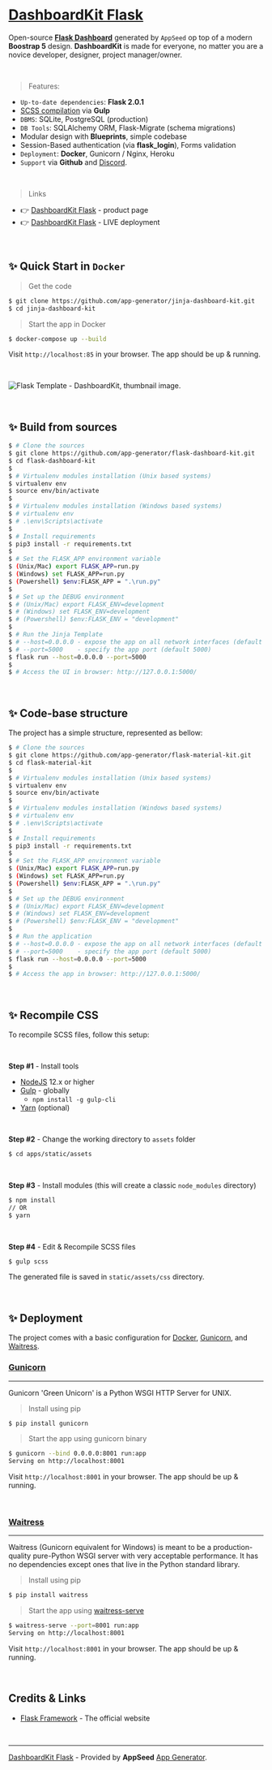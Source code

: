 # [DashboardKit Flask](https://appseed.us/product/flask-dashboard-kit)

Open-source **[Flask Dashboard](https://appseed.us/admin-dashboards/flask)** generated by `AppSeed` op top of a modern **Boostrap 5** design. **DashboardKit** is made for everyone, no matter you are a novice developer, designer, project manager/owner.

<br />

> Features:

- `Up-to-date dependencies`: **Flask 2.0.1**
- [SCSS compilation](#recompile-css) via **Gulp**
- `DBMS`: SQLite, PostgreSQL (production) 
- `DB Tools`: SQLAlchemy ORM, Flask-Migrate (schema migrations)
- Modular design with **Blueprints**, simple codebase
- Session-Based authentication (via **flask_login**), Forms validation
- `Deployment`: **Docker**, Gunicorn / Nginx, Heroku
- `Support` via **Github** and [Discord](https://discord.gg/fZC6hup).

<br />

> Links

- 👉 [DashboardKit Flask](https://appseed.us/product/flask-dashboard-kit) - product page
- 👉 [DashboardKit Flask](https://flask-dashboard-kit.appseed-srv1.com/) - LIVE deployment

<br />

## ✨ Quick Start in `Docker`

> Get the code

```bash
$ git clone https://github.com/app-generator/jinja-dashboard-kit.git
$ cd jinja-dashboard-kit
```

> Start the app in Docker

```bash
$ docker-compose up --build 
```

Visit `http://localhost:85` in your browser. The app should be up & running.

<br />

![Flask Template - DashboardKit, thumbnail image.](https://user-images.githubusercontent.com/51070104/148523614-6947739e-a343-4f20-ad4c-cfaa29b71dc7.jpg)

<br />

## ✨ Build from sources

```bash
$ # Clone the sources
$ git clone https://github.com/app-generator/flask-dashboard-kit.git
$ cd flask-dashboard-kit
$
$ # Virtualenv modules installation (Unix based systems)
$ virtualenv env
$ source env/bin/activate
$
$ # Virtualenv modules installation (Windows based systems)
$ # virtualenv env
$ # .\env\Scripts\activate
$
$ # Install requirements
$ pip3 install -r requirements.txt
$
$ # Set the FLASK_APP environment variable
$ (Unix/Mac) export FLASK_APP=run.py
$ (Windows) set FLASK_APP=run.py
$ (Powershell) $env:FLASK_APP = ".\run.py"
$
$ # Set up the DEBUG environment
$ # (Unix/Mac) export FLASK_ENV=development
$ # (Windows) set FLASK_ENV=development
$ # (Powershell) $env:FLASK_ENV = "development"
$
$ # Run the Jinja Template
$ # --host=0.0.0.0 - expose the app on all network interfaces (default 127.0.0.1)
$ # --port=5000    - specify the app port (default 5000)  
$ flask run --host=0.0.0.0 --port=5000
$
$ # Access the UI in browser: http://127.0.0.1:5000/
```

<br />

## ✨ Code-base structure

The project has a simple structure, represented as bellow:

```bash
$ # Clone the sources
$ git clone https://github.com/app-generator/flask-material-kit.git
$ cd flask-material-kit
$
$ # Virtualenv modules installation (Unix based systems)
$ virtualenv env
$ source env/bin/activate
$
$ # Virtualenv modules installation (Windows based systems)
$ # virtualenv env
$ # .\env\Scripts\activate
$
$ # Install requirements
$ pip3 install -r requirements.txt
$
$ # Set the FLASK_APP environment variable
$ (Unix/Mac) export FLASK_APP=run.py
$ (Windows) set FLASK_APP=run.py
$ (Powershell) $env:FLASK_APP = ".\run.py"
$
$ # Set up the DEBUG environment
$ # (Unix/Mac) export FLASK_ENV=development
$ # (Windows) set FLASK_ENV=development
$ # (Powershell) $env:FLASK_ENV = "development"
$
$ # Run the application
$ # --host=0.0.0.0 - expose the app on all network interfaces (default 127.0.0.1)
$ # --port=5000    - specify the app port (default 5000)  
$ flask run --host=0.0.0.0 --port=5000
$
$ # Access the app in browser: http://127.0.0.1:5000/
```

<br />

## ✨ Recompile CSS

To recompile SCSS files, follow this setup:

<br />

**Step #1** - Install tools

- [NodeJS](https://nodejs.org/en/) 12.x or higher
- [Gulp](https://gulpjs.com/) - globally 
    - `npm install -g gulp-cli`
- [Yarn](https://yarnpkg.com/) (optional) 

<br />

**Step #2** - Change the working directory to `assets` folder

```bash
$ cd apps/static/assets
```

<br />

**Step #3** - Install modules (this will create a classic `node_modules` directory)

```bash
$ npm install
// OR
$ yarn
```

<br />

**Step #4** - Edit & Recompile SCSS files 

```bash
$ gulp scss
```

The generated file is saved in `static/assets/css` directory.

<br />

## ✨ Deployment

The project comes with a basic configuration for [Docker](https://www.docker.com/), [Gunicorn](https://gunicorn.org/), and [Waitress](https://docs.pylonsproject.org/projects/waitress/en/stable/).

### [Gunicorn](https://gunicorn.org/)
---

Gunicorn 'Green Unicorn' is a Python WSGI HTTP Server for UNIX.

> Install using pip

```bash
$ pip install gunicorn
```
> Start the app using gunicorn binary

```bash
$ gunicorn --bind 0.0.0.0:8001 run:app
Serving on http://localhost:8001
```

Visit `http://localhost:8001` in your browser. The app should be up & running.

<br />

### [Waitress](https://docs.pylonsproject.org/projects/waitress/en/stable/)
---

Waitress (Gunicorn equivalent for Windows) is meant to be a production-quality pure-Python WSGI server with very acceptable performance. It has no dependencies except ones that live in the Python standard library.

> Install using pip

```bash
$ pip install waitress
```
> Start the app using [waitress-serve](https://docs.pylonsproject.org/projects/waitress/en/stable/runner.html)

```bash
$ waitress-serve --port=8001 run:app
Serving on http://localhost:8001
```

Visit `http://localhost:8001` in your browser. The app should be up & running.

<br />

## Credits & Links

- [Flask Framework](https://www.palletsprojects.com/p/flask/) - The official website

<br />

---
[DashboardKit Flask](https://appseed.us/product/flask-dashboard-kit) - Provided by **AppSeed** [App Generator](https://appseed.us/app-generator).

